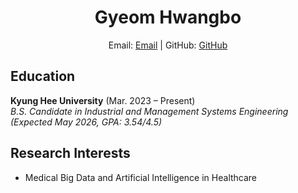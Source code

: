 <h1 align="center">Gyeom Hwangbo</h1>
<p align="center">
  Email: <a href="mailto:hbgyeom@gmail.com">Email</a> | 
  GitHub: <a href="https://github.com/hbgyeom1">GitHub</a><br>
</p>

## Education
**Kyung Hee University** (Mar. 2023 – Present)<br>
*B.S. Candidate in Industrial and Management Systems Engineering (Expected May 2026, GPA: 3.54/4.5)*

## Research Interests
- Medical Big Data and Artificial Intelligence in Healthcare

